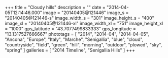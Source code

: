 +++
title = "Cloudy hills"
description = ""
date = "2014-04-05T12:14:46.000"
image = "20140405@121446"
image_s = "20140405@121446-s"
image_width_s = "301"
image_height_s = "400"
image_xl = "20140405@121446-xl"
image_width_xl = "751"
image_height_xl = "1000"
gps_latitude = "43.7077499833333"
gps_longitude = "13.1317527666667"
phototags = [ "2014", "2014-04", "2014-04-05", "Ancona", "Europe", "Italy", "Marche", "Senigallia", "blue", "cloud", "countryside", "field", "green", "hill", "morning", "outdoor", "plowed", "sky", "spring" ]
galleries = [ "2014 Timeline", "Senigallia Hills" ]
+++
